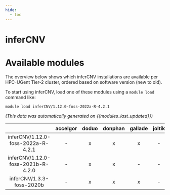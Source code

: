 ```yaml
---
hide:
  - toc
---
```


inferCNV
========

# Available modules


The overview below shows which inferCNV installations are available per HPC-UGent Tier-2 cluster, ordered based on software version (new to old).

To start using inferCNV, load one of these modules using a `module load` command like:

```shell
module load inferCNV/1.12.0-foss-2022a-R-4.2.1
```

*(This data was automatically generated on {{modules_last_updated}})*  

| |accelgor|doduo|donphan|gallade|joltik|shinx|skitty|
| :---: | :---: | :---: | :---: | :---: | :---: | :---: | :---: |
|inferCNV/1.12.0-foss-2022a-R-4.2.1|-|x|x|x|-|-|-|
|inferCNV/1.12.0-foss-2021b-R-4.2.0|-|x|x|-|-|-|-|
|inferCNV/1.3.3-foss-2020b|-|x|x|x|-|-|-|
